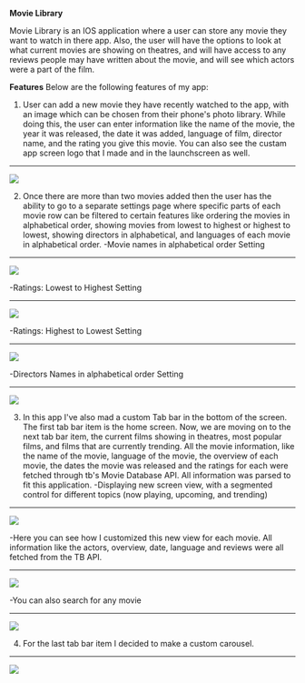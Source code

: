 **Movie Library**

Movie Library is an IOS application where a user can store any movie they want to watch in there app. Also, the user will have the options to look at what current movies are showing on theatres, and will have access to any reviews people may have written about the movie, and will see which actors were a part of the film.

**Features**
Below are the following features of my app:

1) User can add a new movie they have recently watched to the app, with an image which can be chosen from their phone's photo library. While doing this, the user can enter information like the name of the movie, the year it was released, the date it was added, language of film, director name, and the rating you give this movie. You can also see the custam app screen logo that I made and in the launchscreen as well.


---

![](https://i.imgur.com/RbuPhdx.gif)

2) Once there are more than two movies added then the user has the ability to go to a separate settings page where specific parts of each movie row can be filtered to certain features like ordering the movies in alphabetical order, showing movies from lowest to highest or highest to lowest, showing directors in alphabetical, and languages of each movie in alphabetical order.
-Movie names in alphabetical order Setting


---

![](https://i.imgur.com/OY5IIS5.gif)

-Ratings: Lowest to Highest Setting


---

![](https://i.imgur.com/F9DKzqX.gif)

-Ratings: Highest to Lowest Setting


---

![](https://i.imgur.com/LrPYFqp.gif)


-Directors Names in alphabetical order Setting


---

![](https://i.imgur.com/Ei3iy2s.gif)

3) In this app I've also mad a custom Tab bar in the bottom of the screen. The first tab bar item is the home screen. Now, we are moving on to the next tab bar item, the current films showing in theatres, most popular films, and films that are currently trending. All the movie information, like the name of the movie, language of the movie, the overview of each movie, the dates the movie was released and the ratings for each were fetched through tb's Movie Database API. All information was parsed to fit this application.
-Displaying new screen view, with a segmented control for different topics (now playing, upcoming, and trending)


---

![](https://i.imgur.com/z9AEV9o.gif)

-Here you can see how I customized this new view for each movie. All information like the actors, overview, date, language and reviews were all fetched from the TB API.


---

![](https://i.imgur.com/Ib2jgVK.gif)

-You can also search for any movie


---

![](https://i.imgur.com/t5df0Dq.gif)

4) For the last tab bar item I decided to make a custom carousel.


---

![](https://i.imgur.com/UvjaLTa.gif)
